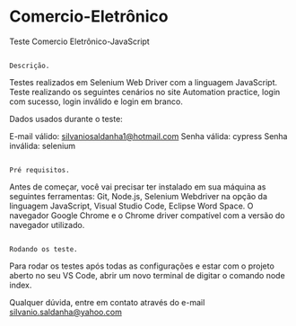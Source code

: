 # Comercio-Eletrônico
Teste Comercio Eletrônico-JavaScript


                                                                            Descrição.

Testes realizados em Selenium Web Driver com a linguagem JavaScript. Teste realizando os seguintes cenários no site Automation practice, login com sucesso, login inválido e login em branco.


Dados usados durante o teste:

E-mail válido: silvaniosaldanha1@hotmail.com
Senha válida: cypress
Senha inválida: selenium

                                                                           Pré requisitos.

Antes de começar, você vai precisar ter instalado em sua máquina as seguintes ferramentas:
Git, Node.js, Selenium Webdriver na opção da linguagem JavaScript, Visual Studio Code, Eclipse Word Space.
O navegador Google Chrome e o Chrome driver compatível com a versão do navegador utilizado.

                                                                          Rodando os teste.
Para rodar os testes após todas as configurações e estar com o projeto aberto no seu VS Code, abrir um novo terminal de digitar o comando node index. 
 
Qualquer dúvida, entre em contato através do e-mail silvanio.saldanha@yahoo.com
